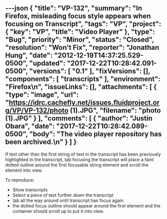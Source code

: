 ---json
{
  "title": "VP-132",
  "summary": "In Firefox, misleading focus style appears when focusing on Transcript",
  "tags": "VP",
  "project": {
    "key": "VP",
    "title": "Video Player"
  },
  "type": "Bug",
  "priority": "Minor",
  "status": "Closed",
  "resolution": "Won't Fix",
  "reporter": "Jonathan Hung",
  "date": "2012-12-19T14:37:25.529-0500",
  "updated": "2017-12-22T10:28:42.091-0500",
  "versions": [
    "0.1"
  ],
  "fixVersions": [],
  "components": [
    "transcripts"
  ],
  "environment": "Firefox\n",
  "issueLinks": [],
  "attachments": [
    {
      "type": "image",
      "url": "https://idrc.cachefly.net/issues.fluidproject.org/VP/VP-132/photo (1).JPG",
      "filename": "photo (1).JPG"
    }
  ],
  "comments": [
    {
      "author": "Justin Obara",
      "date": "2017-12-22T10:28:42.089-0500",
      "body": "The video player repository has been archived.\n"
    }
  ]
}
---
If text other than the first string of text in the transcript has been previously highlighted in the transcript, tab focusing the transcript will place a faint dotted outline around the first focusable string element and scroll the element into view.

To reproduce:

* Show transcripts
* Select a piece of text further down the transcript
* tab all the way around until transcript has focus again
* the dotted focus outline should appear around the first element and the container should scroll up to put it into view.

        